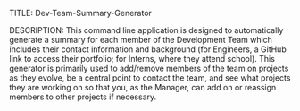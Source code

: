 TITLE:
Dev-Team-Summary-Generator

DESCRIPTION:
This command line application is designed to automatically generate a summary for each member of the Development Team which includes their contact information and background (for Engineers, a GitHub link to access their portfolio; for Interns, where they attend school). This generator is primarily used to add/remove members of the team on projects as they evolve, be a central point to contact the team, and see what projects they are working on so that you, as the Manager, can add on or reassign members to other projects if necessary.

